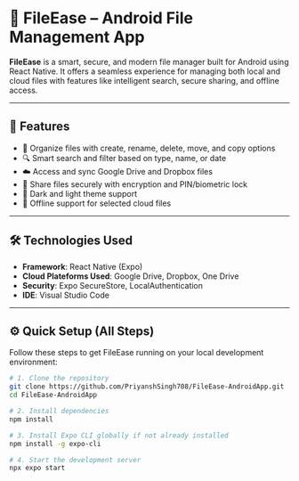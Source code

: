 # 📁 FileEase – Android File Management App

**FileEase** is a smart, secure, and modern file manager built for Android using React Native. It offers a seamless experience for managing both local and cloud files with features like intelligent search, secure sharing, and offline access.

---

## 🚀 Features

- 📂 Organize files with create, rename, delete, move, and copy options
- 🔍 Smart search and filter based on type, name, or date
- ☁️ Access and sync Google Drive and Dropbox files
- 🔐 Share files securely with encryption and PIN/biometric lock
- 🌙 Dark and light theme support
- 📡 Offline support for selected cloud files

---

## 🛠️ Technologies Used

- **Framework**: React Native (Expo)
- **Cloud Plateforms Used**: Google Drive, Dropbox, One Drive
- **Security**: Expo SecureStore, LocalAuthentication
- **IDE**: Visual Studio Code

---

## ⚙️ Quick Setup (All Steps)

Follow these steps to get FileEase running on your local development environment:

```bash
# 1. Clone the repository
git clone https://github.com/PriyanshSingh708/FileEase-AndroidApp.git
cd FileEase-AndroidApp

# 2. Install dependencies
npm install

# 3. Install Expo CLI globally if not already installed
npm install -g expo-cli

# 4. Start the development server
npx expo start

```
